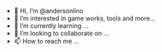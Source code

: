 - 👋 Hi, I’m @andersonlino
- 👀 I’m interested in game works, tools and more...
- 🌱 I’m currently learning ...
- 💞️ I’m looking to collaborate on ...
- 📫 How to reach me ...

<!---
andersonlino/andersonlino is a ✨ special ✨ repository because its `README.md` (this file) appears on your GitHub profile.
You can click the Preview link to take a look at your changes.
--->
